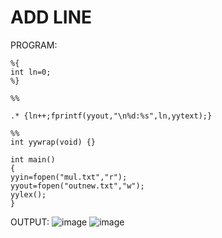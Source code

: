 # ADD LINE
PROGRAM:

    %{
    int ln=0;
    %}

    %%

    .* {ln++;fprintf(yyout,"\n%d:%s",ln,yytext);}

    %%
    int yywrap(void) {}

    int main()
    {
    yyin=fopen("mul.txt","r");
    yyout=fopen("outnew.txt","w");
    yylex();
    }

OUTPUT:
![image](https://github.com/user-attachments/assets/a1c566ed-be96-464d-be9e-e8f0d8865d5c)
![image](https://github.com/user-attachments/assets/f4c9ce29-6d72-4d51-b8b5-8f727ae19533)
